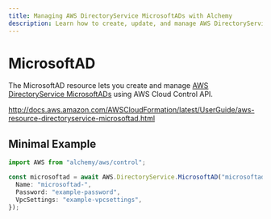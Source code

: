 ```yaml
---
title: Managing AWS DirectoryService MicrosoftADs with Alchemy
description: Learn how to create, update, and manage AWS DirectoryService MicrosoftADs using Alchemy Cloud Control.
---
```


# MicrosoftAD

The MicrosoftAD resource lets you create and manage [AWS DirectoryService MicrosoftADs](https://docs.aws.amazon.com/directoryservice/latest/userguide/) using AWS Cloud Control API.

http://docs.aws.amazon.com/AWSCloudFormation/latest/UserGuide/aws-resource-directoryservice-microsoftad.html

## Minimal Example

```ts
import AWS from "alchemy/aws/control";

const microsoftad = await AWS.DirectoryService.MicrosoftAD("microsoftad-example", {
  Name: "microsoftad-",
  Password: "example-password",
  VpcSettings: "example-vpcsettings",
});
```

